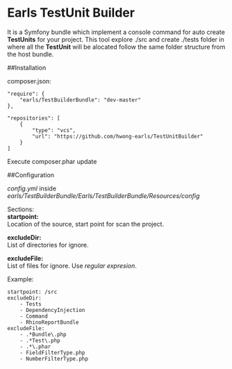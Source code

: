 Earls TestUnit Builder
======================

It is a Symfony bundle which implement a console command for auto create **TestUnits** for your project.
This tool explore ./src and create ./tests folder in where all the **TestUnit** will be alocated follow the same folder structure from the host bundle.

##Installation

composer.json:
```
"require": {
	"earls/TestBuilderBundle": "dev-master"
},

"repositories": [
	{
    	"type": "vcs",
        "url": "https://github.com/hwong-earls/TestUnitBuilder"
    }
]
```
Execute composer.phar update

##Configuration

*config.yml* inside *earls/TestBuilderBundle/Earls/TestBuilderBundle/Resources/config*

Sections:  
**startpoint:**  
   Location of the source, start point for scan the project.   

**excludeDir:**  
   List of directories for ignore.

**excludeFile:**  
   List of files for ignore. Use *regular expresion*.

Example:
```
startpoint: /src
excludeDir:
    - Tests
    - DependencyInjection
    - Command
    - RhinoReportBundle
excludeFile:
    - .*Bundle\.php
    - .*Test\.php
    - .*\.phar
    - FieldFilterType.php
    - NumberFilterType.php
```
